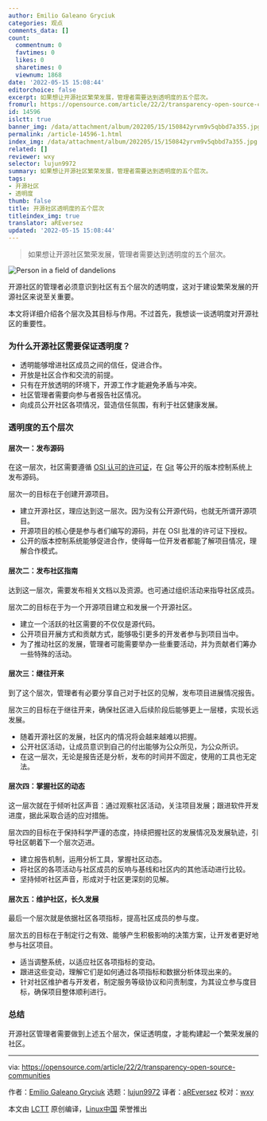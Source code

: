 ```yaml
---
author: Emilio Galeano Gryciuk
categories: 观点
comments_data: []
count:
  commentnum: 0
  favtimes: 0
  likes: 0
  sharetimes: 0
  viewnum: 1868
date: '2022-05-15 15:08:44'
editorchoice: false
excerpt: 如果想让开源社区繁荣发展，管理者需要达到透明度的五个层次。
fromurl: https://opensource.com/article/22/2/transparency-open-source-communities
id: 14596
islctt: true
banner_img: /data/attachment/album/202205/15/150842yrvm9v5qbbd7a355.jpg
permalink: /article-14596-1.html
index_img: /data/attachment/album/202205/15/150842yrvm9v5qbbd7a355.jpg.thumb.jpg
related: []
reviewer: wxy
selector: lujun9972
summary: 如果想让开源社区繁荣发展，管理者需要达到透明度的五个层次。
tags:
- 开源社区
- 透明度
thumb: false
title: 开源社区透明度的五个层次
titleindex_img: true
translator: aREversez
updated: '2022-05-15 15:08:44'
---
```



> 
> 如果想让开源社区繁荣发展，管理者需要达到透明度的五个层次。
> 
> 
> 


![](/data/attachment/album/202205/15/150842yrvm9v5qbbd7a355.jpg "Person in a field of dandelions")


开源社区的管理者必须意识到社区有五个层次的透明度，这对于建设繁荣发展的开源社区来说至关重要。


本文将详细介绍各个层次及其目标与作用。不过首先，我想谈一谈透明度对开源社区的重要性。


### 为什么开源社区需要保证透明度？


* 透明能够增进社区成员之间的信任，促进合作。
* 开放是社区合作和交流的前提。
* 只有在开放透明的环境下，开源工作才能避免矛盾与冲突。
* 社区管理者需要向参与者报告社区情况。
* 向成员公开社区各项情况，营造信任氛围，有利于社区健康发展。


### 透明度的五个层次


#### 层次一：发布源码


在这一层次，社区需要遵循 [OSI 认可的许可证](https://opensource.org/licenses)，在 [Git](https://opensource.com/tags/git) 等公开的版本控制系统上发布源码。


层次一的目标在于创建开源项目。


* 建立开源社区，理应达到这一层次。因为没有公开源代码，也就无所谓开源项目。
* 开源项目的核心便是参与者们编写的源码，并在 OSI 批准的许可证下授权。
* 公开的版本控制系统能够促进合作，使得每一位开发者都能了解项目情况，理解合作模式。


#### 层次二：发布社区指南


达到这一层次，需要发布相关文档以及资源。也可通过组织活动来指导社区成员。


层次二的目标在于为一个开源项目建立和发展一个开源社区。


* 建立一个活跃的社区需要的不仅仅是源代码。
* 公开项目开展方式和贡献方式，能够吸引更多的开发者参与到项目当中。
* 为了推动社区的发展，管理者可能需要举办一些重要活动，并为贡献者们筹办一些特殊的活动。


#### 层次三：继往开来


到了这个层次，管理者有必要分享自己对于社区的见解，发布项目进展情况报告。


层次三的目标在于继往开来，确保社区进入后续阶段后能够更上一层楼，实现长远发展。


* 随着开源社区的发展，社区内的情况将会越来越难以把握。
* 公开社区活动，让成员意识到自己的付出能够为公众所见，为公众所识。
* 在这一层次，无论是报告还是分析，发布的时间并不固定，使用的工具也无定法。


#### 层次四：掌握社区的动态


这一层次就在于倾听社区声音：通过观察社区活动，关注项目发展；跟进软件开发进度，据此采取合适的应对措施。


层次四的目标在于保持科学严谨的态度，持续把握社区的发展情况及发展轨迹，引导社区朝着下一个层次迈进。


* 建立报告机制，运用分析工具，掌握社区动态。
* 将社区的各项活动与社区成员的反响与基线和社区内的其他活动进行比较。
* 坚持倾听社区声音，形成对于社区更深刻的见解。


#### 层次五：维护社区，长久发展


最后一个层次就是依据社区各项指标，提高社区成员的参与度。


层次五的目标在于制定行之有效、能够产生积极影响的决策方案，让开发者更好地参与社区项目。


* 适当调整系统，以适应社区各项指标的变动。
* 跟进这些变动，理解它们是如何通过各项指标和数据分析体现出来的。
* 针对社区维护者与开发者，制定服务等级协议和问责制度，为其设立参与度目标，确保项目整体顺利进行。


### 总结


开源社区管理者需要做到上述五个层次，保证透明度，才能构建起一个繁荣发展的社区。




---


via: <https://opensource.com/article/22/2/transparency-open-source-communities>


作者：[Emilio Galeano Gryciuk](https://opensource.com/users/egaleano) 选题：[lujun9972](https://github.com/lujun9972) 译者：[aREversez](https://github.com/aREversez) 校对：[wxy](https://github.com/wxy)


本文由 [LCTT](https://github.com/LCTT/TranslateProject) 原创编译，[Linux中国](https://linux.cn/) 荣誉推出